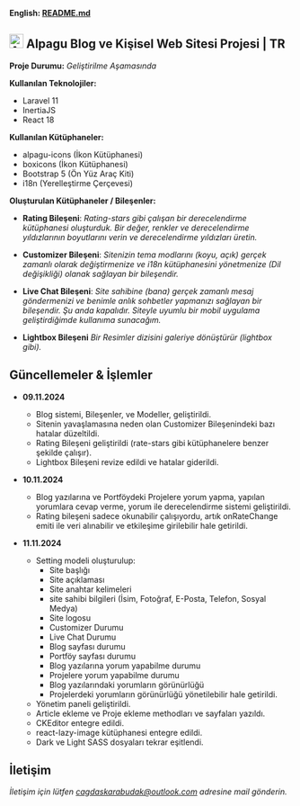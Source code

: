**English: [README.md](README.md)**

## <img src="https://alpagu.net/alpagu.webp" width="25" alt="Alpagu Logo"> Alpagu Blog ve Kişisel Web Sitesi Projesi | TR

**Proje Durumu:** *Geliştirilme Aşamasında*

**Kullanılan Teknolojiler:**
- Laravel 11
- InertiaJS
- React 18

**Kullanılan Kütüphaneler:**
- alpagu-icons (İkon Kütüphanesi)
- boxicons (İkon Kütüphanesi)
- Bootstrap 5 (Ön Yüz Araç Kiti)
- i18n (Yerelleştirme Çerçevesi)

 **Oluşturulan Kütüphaneler / Bileşenler:**
- **Rating Bileşeni**:
	*Rating-stars gibi çalışan bir derecelendirme kütüphanesi oluşturduk. Bir değer, renkler ve derecelendirme yıldızlarının boyutlarını verin ve derecelendirme yıldızları üretin.*
	
- **Customizer Bileşeni**:
	*Sitenizin tema modlarını (koyu, açık) gerçek zamanlı olarak değiştirmenize ve i18n kütüphanesini yönetmenize (Dil değişikliği) olanak sağlayan bir bileşendir.*
	
- **Live Chat Bileşeni**:
	*Site sahibine (bana) gerçek zamanlı mesaj göndermenizi ve benimle anlık sohbetler yapmanızı sağlayan bir bileşendir. Şu anda kapalıdır. Siteyle uyumlu bir mobil uygulama geliştirdiğimde kullanıma sunacağım.*

- **Lightbox Bileşeni**
	*Bir Resimler dizisini galeriye dönüştürür (lightbox gibi).*

## Güncellemeler & İşlemler

- **09.11.2024**
	- Blog sistemi, Bileşenler, ve Modeller, geliştirildi.
	- Sitenin yavaşlamasına neden olan Customizer Bileşenindeki bazı hatalar düzeltildi.
	- Rating Bileşeni geliştirildi (rate-stars gibi kütüphanelere benzer şekilde çalışır).
	- Lightbox Bileşeni revize edildi ve hatalar giderildi.

- **10.11.2024**
	- Blog yazılarına ve Portföydeki Projelere yorum yapma, yapılan yorumlara cevap verme, yorum ile derecelendirme sistemi geliştirildi.
	- Rating bileşeni sadece okunabilir çalışıyordu, artık onRateChange emiti ile veri alınabilir ve etkileşime girilebilir hale getirildi.

- **11.11.2024**
	- Setting modeli oluşturulup:
		- Site başlığı
		- Site açıklaması 
		- Site anahtar kelimeleri 
		- site sahibi bilgileri (İsim, Fotoğraf, E-Posta, Telefon, Sosyal Medya)
		- Site logosu
		- Customizer Durumu
		- Live Chat Durumu
		- Blog sayfası durumu
		- Portföy sayfası durumu
		- Blog yazılarına yorum yapabilme durumu
		- Projelere yorum yapabilme durumu
		- Blog yazılarındaki yorumların görünürlüğü
		- Projelerdeki yorumların görünürlüğü
		yönetilebilir hale getirildi.
	- Yönetim paneli geliştirildi.
	- Article ekleme ve Proje ekleme methodları ve sayfaları yazıldı.
	- CKEditor entegre edildi.
	- react-lazy-image kütüphanesi entegre edildi.
	- Dark ve Light SASS dosyaları tekrar eşitlendi.

## İletişim
*İletişim için lütfen [cagdaskarabudak@outlook.com](mailto:cagdaskarabudak@outlook.com) adresine mail gönderin.*